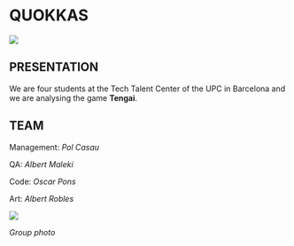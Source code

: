 # QUOKKAS

![](https://pbs.twimg.com/media/DXx4h0xWAAAiKg5.png)

## PRESENTATION

We are four students at the Tech Talent Center of the UPC in Barcelona and we are analysing the game **Tengai**. 

## TEAM

Management: _Pol Casau_

QA: _Albert Maleki_

Code: _Oscar Pons_

Art: _Albert Robles_

![](https://github.com/Bullseye14/TENGAI-Project1/blob/master/Quokkas.jpg)

_Group photo_

